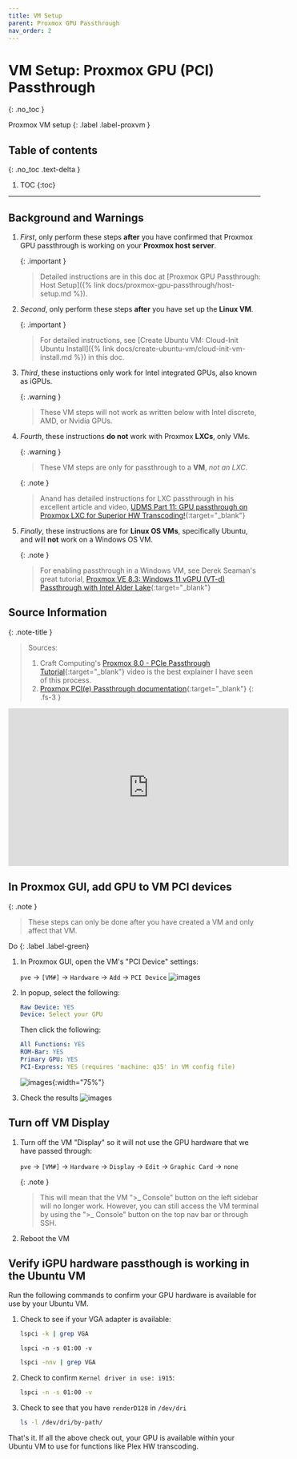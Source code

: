 ```yaml
---
title: VM Setup
parent: Proxmox GPU Passthrough
nav_order: 2
---
```


# VM Setup: Proxmox GPU (PCI) Passthrough
{: .no_toc }

<i class="fab fa-mixer" style="color: #D6762C"></i> Proxmox VM setup
{: .label .label-proxvm }

## Table of contents
{: .no_toc .text-delta }

1. TOC
{:toc}

---

## Background and Warnings

1. *First*, only perform these steps **after** you have confirmed that Proxmox GPU passthrough is working on your **Proxmox host server**. 

    {: .important }
    > Detailed instructions are in this doc at [Proxmox GPU Passthrough: Host Setup]({% link docs/proxmox-gpu-passthrough/host-setup.md %}).

2. *Second*, only perform these steps **after** you have set up the **Linux VM**.

   {: .important }
   > For detailed instructions, see [Create Ubuntu VM: Cloud-Init Ubuntu Install]({% link docs/create-ubuntu-vm/cloud-init-vm-install.md %}) in this doc.

3. *Third*, these instuctions only work for Intel integrated GPUs, also known as iGPUs.

    {: .warning }
    >These VM steps will not work as written below with Intel discrete, AMD, or Nvidia GPUs.

4. *Fourth*, these instructions **do not** work with Proxmox **LXCs**, only VMs.

    {: .warning }
    >These VM steps are only for passthrough to a **VM**, *not an LXC*.
    
    {: .note }
    > Anand has detailed instructions for LXC passthrough in his excellent article and video, [UDMS Part 11: GPU passthrough on Proxmox LXC for Superior HW Transcoding!](https://www.simplehomelab.com/udms-11-gpu-passthrough-on-proxmox-lxc/){:target="_blank"}

5. *Finally*, these instructions are for **Linux OS VMs**, specifically Ubuntu, and will **not** work on a Windows OS VM.

    {: .note }
    >For enabling passthrough in a Windows VM, see Derek Seaman's great tutorial, [Proxmox VE 8.3: Windows 11 vGPU (VT-d) Passthrough with Intel Alder Lake](https://www.derekseaman.com/2024/07/proxmox-ve-8-2-windows-11-vgpu-vt-d-passthrough-with-intel-alder-lake.html){:target="_blank"}

## Source Information

{: .note-title }
> Sources:
>1. Craft Computing's [Proxmox 8.0 - PCIe Passthrough Tutorial](https://www.youtube.com/watch?v=_hOBAGKLQkI){:target="_blank"} video is the best explainer I have seen of this process.
>2. [Proxmox PCI(e) Passthrough documentation](https://pve.proxmox.com/wiki/PCI(e)_Passthrough){:target="_blank"}
{: .fs-3 }

<iframe width="560" height="315" src="https://www.youtube.com/embed/_hOBAGKLQkI?si=gKDLccL8bXHdAn2S" title="YouTube video player" frameborder="0" allow="accelerometer; autoplay; clipboard-write; encrypted-media; gyroscope; picture-in-picture; web-share" referrerpolicy="strict-origin-when-cross-origin" allowfullscreen></iframe>

## In Proxmox GUI, add GPU to VM PCI devices

{: .note }
> These steps can only be done after you have created a VM and only affect that VM.

Do
{: .label .label-green}

1. In Proxmox GUI, open the VM's "PCI Device" settings:

    `pve` &rarr; `[VM#]` &rarr; `Hardware` &rarr; `Add` &rarr; `PCI Device`
    ![images](../../assets/images/iGPU-passthrough-add-pci-device-button.png)
2. In popup, select the following:

    ```yaml
    Raw Device: YES
    Device: Select your GPU
    ```

    Then click the following:
    ```yaml
    All Functions: YES
    ROM-Bar: YES
    Primary GPU: YES
    PCI-Express: YES (requires 'machine: q35' in VM config file)
    ```
    ![images](../../assets/images/iGPU-passthrough-add-pci-device-button-screen.png){:width="75%"}
3. Check the results
    ![images](../../assets/images/iGPU-passthrough-add-pci-device-check.png)

## Turn off VM Display

1. Turn off the VM "Display" so it will not use the GPU hardware that we have passed through:

    `pve` &rarr; `[VM#]` &rarr; `Hardware` &rarr; `Display` &rarr; `Edit` &rarr; `Graphic Card` &rarr; `none`

    {: .note }
    > This will mean that the VM ">_ Console" button on the left sidebar will no longer work. However, you can still access the VM terminal by using the ">_ Console" button on the top nav bar or through SSH.
2. Reboot the VM

## Verify iGPU hardware passthough is working in the Ubuntu VM

Run the following commands to confirm your GPU hardware is available for use by your Ubuntu VM.

1. Check to see if your VGA adapter is available:

    ```sh
    lspci -k | grep VGA
    ```

    ```
    lspci -n -s 01:00 -v
    ```

    ```sh
    lspci -nnv | grep VGA
    ```

2. Check to confirm `Kernel driver in use: i915`:

    ```sh
    lspci -n -s 01:00 -v
    ```

3. Check to see that you have `renderD128` in `/dev/dri`

    ```sh
    ls -l /dev/dri/by-path/
    ```

That's it. If all the above check out, your GPU is available within your Ubuntu VM to use for functions like Plex HW transcoding.